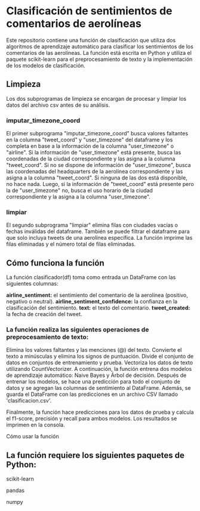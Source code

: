 # Clasificación de sentimientos de comentarios de aerolíneas

Este repositorio contiene una función de clasificación que utiliza dos algoritmos de aprendizaje automático para clasificar los sentimientos de los comentarios de las aerolíneas. La función está escrita en Python y utiliza el paquete scikit-learn para el preprocesamiento de texto y la implementación de los modelos de clasificación.

## Limpieza
Los dos subprogramas de limpieza se encargan de procesar y limpiar los datos del archivo csv antes de su análisis.
### imputar_timezone_coord
El primer subprograma "imputar_timezone_coord" busca valores faltantes en la columna "tweet_coord" y "user_timezone" del dataframe y los completa en base a la información de la columna "user_timezone" o "airline". Si la información de "user_timezone" está presente, busca las coordenadas de la ciudad correspondiente y las asigna a la columna "tweet_coord". Si no se dispone de información de "user_timezone", busca las coordenadas del headquarters de la aerolínea correspondiente y las asigna a la columna "tweet_coord". Si ninguna de las dos está disponible, no hace nada. Luego, si la información de "tweet_coord" está presente pero la de "user_timezone" no, busca el uso horario de la ciudad correspondiente y la asigna a la columna "user_timezone".
### limpiar
El segundo subprograma "limpiar" elimina filas con ciudades vacías o fechas inválidas del dataframe. También se puede filtrar el dataframe para que solo incluya tweets de una aerolínea específica. La función imprime las filas eliminadas y el número total de filas eliminadas.
## Cómo funciona la función
La función clasificador(df) toma como entrada un DataFrame con las siguientes columnas:

**airline_sentiment:** el sentimiento del comentario de la aerolínea (positivo, negativo o neutral).
**airline_sentiment_confidence:** la confianza en la clasificación del sentimiento.
**text:** el texto del comentario.
**tweet_created:** la fecha de creación del tweet.

### La función realiza las siguientes operaciones de preprocesamiento de texto:

Elimina los valores faltantes y las menciones (@) del texto.
Convierte el texto a minúsculas y elimina los signos de puntuación.
Divide el conjunto de datos en conjuntos de entrenamiento y prueba.
Vectoriza los datos de texto utilizando CountVectorizer.
A continuación, la función entrena dos modelos de aprendizaje automático: Naive Bayes y Árbol de decisión. Después de entrenar los modelos, se hace una predicción para todo el conjunto de datos y se agregan las columnas de sentimiento al DataFrame. Además, se guarda el DataFrame con las predicciones en un archivo CSV llamado 'clasificacion.csv'.

Finalmente, la función hace predicciones para los datos de prueba y calcula el f1-score, precisión y recall para ambos modelos. Los resultados se imprimen en la consola.

Cómo usar la función
## La función requiere los siguientes paquetes de Python:
scikit-learn

pandas

numpy
